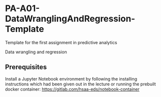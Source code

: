 # PA-A01-DataWranglingAndRegression-Template
Template for the first assignment in predictive analytics

Data wrangling and regression

## Prerequisites
Install a Jupyter Notebook environment by following the installing instructions which had been given out in the lecture or running the prebuilt docker container:  https://gitlab.com/hsaa-eds/notebook-container

                                                                                     

